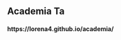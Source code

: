 <html>
<head></head>
<body>
<h2> Academia Ta </h2>
<h4>https://lorena4.github.io/academia/</h4>
</body>
</html>
